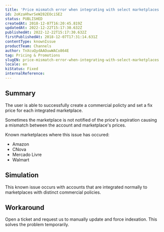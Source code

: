 ```yaml
---
title: 'Price mismatch error when integrating with select marketplaces'
id: 2oKzaHhwrSeW282EOciSE2
status: PUBLISHED
createdAt: 2018-12-07T16:20:45.819Z
updatedAt: 2022-12-22T15:17:30.632Z
publishedAt: 2022-12-22T15:17:30.632Z
firstPublishedAt: 2018-12-07T17:31:14.631Z
contentType: knownIssue
productTeam: Channels
author: TnXcuQydAAOuwWACo864E
tag: Pricing & Promotions
slugEN: price-mismatch-error-when-integrating-with-select-marketplaces
locale: en
kiStatus: Fixed
internalReference: 
---
```


## Summary

The user is able to successfully create a commercial policty and set a fix price for each integrated marketplace.  

Sometimes the marketplace is not notified of the price's expiration causing a mismatch between the account and marketplace's prices.  

Known marketplaces where this issue has occured:
- Amazon
- CNova
- Mercado Livre
- Walmart

## Simulation

This known issue occurs with accounts that are integrated normally to marketplaces with distinct commercial policies.

## Workaround

Open a ticket and request us to manually update and force indexation.  This solves the problem temporarily.

